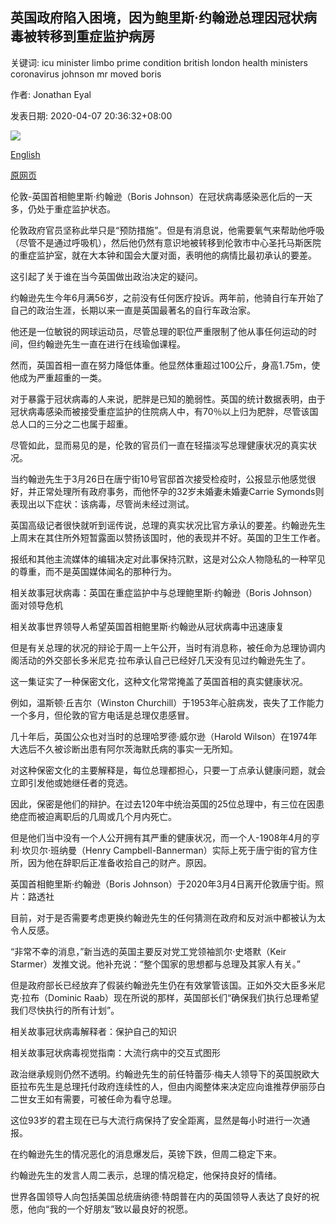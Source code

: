 ## 英国政府陷入困境，因为鲍里斯·约翰逊总理因冠状病毒被转移到重症监护病房

关键词: icu minister limbo prime condition british london health ministers coronavirus johnson mr moved boris

作者: Jonathan Eyal

发表日期: 2020-04-07 20:36:32+08:00

![](https://www.straitstimes.com/sites/all/themes/custom/bootdemo/images/facebook_default_pic.jpg)

[English](British%20government%20in%20limbo%20as%20PM%20Boris%20Johnson%20is%20moved%20to%20ICU%20due%20to%20coronavirus.md)

[原网页](https://www.straitstimes.com/world/europe/british-government-in-limbo-as-prime-minister-boris-johnson-is-moved-to-icu)

伦敦-英国首相鲍里斯·约翰逊（Boris Johnson）在冠状病毒感染恶化后的一天多，仍处于重症监护状态。

伦敦政府官员坚称此举只是“预防措施”。但是有消息说，他需要氧气来帮助他呼吸（尽管不是通过呼吸机），然后他仍然有意识地被转移到伦敦市中心圣托马斯医院的重症监护室，就在大本钟和国会大厦对面，表明他的病情比最初承认的要差。

这引起了关于谁在当今英国做出政治决定的疑问。

约翰逊先生今年6月满56岁，之前没有任何医疗投诉。两年前，他骑自行车开始了自己的政治生涯，长期以来一直是英国最著名的自行车政治家。

他还是一位敏锐的网球运动员，尽管总理的职位严重限制了他从事任何运动的时间，但约翰逊先生一直在进行在线瑜伽课程。

然而，英国首相一直在努力降低体重。他显然体重超过100公斤，身高1.75m，使他成为严重超重的一类。

对于暴露于冠状病毒的人来说，肥胖是已知的脆弱性。英国的统计数据表明，由于冠状病毒感染而被接受重症监护的住院病人中，有70％以上归为肥胖，尽管该国总人口的三分之二也属于超重。

尽管如此，显而易见的是，伦敦的官员们一直在轻描淡写总理健康状况的真实状况。

当约翰逊先生于3月26日在唐宁街10号官邸首次接受检疫时，公报显示他感觉很好，并正常处理所有政府事务，而他怀孕的32岁未婚妻未婚妻Carrie Symonds则表现出以下症状：该病毒，尽管尚未经过测试。

英国高级记者很快就听到谣传说，总理的真实状况比官方承认的要差。约翰逊先生上周末在其住所外短暂露面以赞扬该国时，他的表现并不好。英国的卫生工作者。

报纸和其他主流媒体的编辑决定对此事保持沉默，这是对公众人物隐私的一种罕见的尊重，而不是英国媒体闻名的那种行为。

相关故事冠状病毒：英国在重症监护中与总理鲍里斯·约翰逊（Boris Johnson）面对领导危机

相关故事世界领导人希望英国首相鲍里斯·约翰逊从冠状病毒中迅速康复

但是有关总理的状况的辩论于周一上午公开，当时有消息称，被任命为总理协调内阁活动的外交部长多米尼克·拉布承认自己已经好几天没有见过约翰逊先生了。

这一集证实了一种保密文化，这种文化常常掩盖了英国首相的真实健康状况。

例如，温斯顿·丘吉尔（Winston Churchill）于1953年心脏病发，丧失了工作能力一个多月，但伦敦的官方电话是总理仅患感冒。

几十年后，英国公众也对当时的总理哈罗德·威尔逊（Harold Wilson）在1974年大选后不久被诊断出患有阿尔茨海默氏病的事实一无所知。

对这种保密文化的主要解释是，每位总理都担心，只要一丁点承认健康问题，就会立即引发他或她继任者的竞选。

因此，保密是他们的辩护。在过去120年中统治英国的25位总理中，有三位在因患绝症而被迫离职后的几周或几个月内死亡。

但是他们当中没有一个人公开拥有其严重的健康状况，而一个人-1908年4月的亨利·坎贝尔·班纳曼（Henry Campbell-Bannerman）实际上死于唐宁街的官方住所，因为他在辞职后正准备收拾自己的财产。原因。



英国首相鲍里斯·约翰逊（Boris Johnson）于2020年3月4日离开伦敦唐宁街。照片：路透社



目前，对于是否需要考虑更换约翰逊先生的任何猜测在政府和反对派中都被认为太令人反感。

“非常不幸的消息，”新当选的英国主要反对党工党领袖凯尔·史塔默（Keir Starmer）发推文说。他补充说：“整个国家的思想都与总理及其家人有关。”

但是政府部长已经放弃了假装约翰逊先生仍在有效掌管该国。正如外交大臣多米尼克·拉布（Dominic Raab）现在所说的那样，英国部长们“确保我们执行总理希望我们尽快执行的所有计划”。

相关故事冠状病毒解释者：保护自己的知识

相关故事冠状病毒视觉指南：大流行病中的交互式图形

政治继承规则仍然不透明。约翰逊先生的前任特蕾莎·梅夫人领导下的英国脱欧大臣拉布先生是总理托付政府连续性的人，但由内阁整体来决定应向谁推荐伊丽莎白二世女王如有需要，可被任命为看守总理。

这位93岁的君主现在已与大流行病保持了安全距离，显然是每小时进行一次通报。

在约翰逊先生的情况恶化的消息爆发后，英镑下跌，但周二稳定下来。

约翰逊先生的发言人周二表示，总理的情况稳定，他保持良好的情绪。

世界各国领导人向包括美国总统唐纳德·特朗普在内的英国领导人表达了良好的祝愿，他向“我的一个好朋友”致以最良好的祝愿。